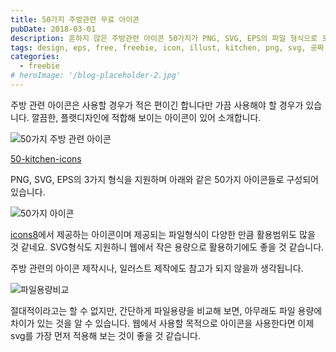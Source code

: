 ```yaml
---
title: 50가지 주방관련 무료 아이콘
pubDate: 2018-03-01
description: 흔하지 않은 주방관련 아이콘 50가지가 PNG, SVG, EPS의 파일 형식으로 포함되어 있는 무료 아이콘을 소개합니다. 무료이기 때문에 개인, 상용에 관계없이 사용가능합니다. 조리기구나 식기등의 아이콘이 필요하다면 참고해 보시기 바랍니다.
tags: design, eps, free, freebie, icon, illust, kitchen, png, svg, 공짜, 무료, 아이콘, 일러스트, 주방
categories:
  - freebie
# heroImage: '/blog-placeholder-2.jpg'
---
```


주방 관련 아이콘은 사용할 경우가 적은 편이긴 합니다만 가끔 사용해야 할 경우가 있습니다.
깔끔한, 플랫디자인에 적합해 보이는 아이콘이 있어 소개합니다.

![50가지 주방 관련 아이콘](https://farm5.staticflickr.com/4751/38741916640_445671a69c_c.jpg)

[50-kitchen-icons](https://graphicburger.com/50-kitchen-icons/)

PNG, SVG, EPS의 3가지 형식을 지원하며 아래와 같은 50가지 아이콘들로 구성되어 있습니다.

![50가지 아이콘](https://farm5.staticflickr.com/4609/40552360291_11862a9cb8_b.jpg)

[icons8](https://icons8.com)에서 제공하는 아이콘이며 제공되는 파일형식이 다양한 만큼 활용범위도 많을 것 같네요. SVG형식도 지원하니 웹에서 작은 용량으로 활용하기에도 좋을 것 같습니다.

주방 관련의 아이콘 제작시나, 일러스트 제작에도 참고가 되지 않을까 생각됩니다.

![파일용량비교](https://farm5.staticflickr.com/4750/38742158120_045cc8a2a9_c.jpg)

절대적이라고는 할 수 없지만, 간단하게 파일용량을 비교해 보면, 아무래도 파일 용량에 차이가 있는 것을 알 수 있습니다. 웹에서 사용할 목적으로 아이콘을 사용한다면 이제 svg를 가장 먼저 적용해 보는 것이 좋을 것 같습니다.
